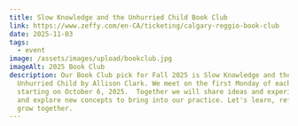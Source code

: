 ```yaml
---
title: Slow Knowledge and the Unhurried Child Book Club
link: https://www.zeffy.com/en-CA/ticketing/calgary-reggio-book-club
date: 2025-11-03
tags:
  - event
image: /assets/images/upload/bookclub.jpg
imageAlt: 2025 Book Club
description: Our Book Club pick for Fall 2025 is Slow Knowledge and the
  Unhurried Child by Allison Clark. We meet on the first Monday of each month,
  starting on October 6, 2025.  Together we will share ideas and experiences,
  and explore new concepts to bring into our practice. Let's learn, reflect, and
  grow together.
---
```

